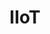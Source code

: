 ---
name: Industrial Internet of Things (IIoT)
title: IIoT
image: iiot.png
description: "The  Lightweight Machine 2 Machine (LwM2M) device management protocol (presentation and service layer) and the 5G 700MHz narrowband communications standard (data link and physical layer), in conjunction with TCP-IP, will provide macro-area wireless coverage and connect resource-constrained IIoT devices to cloud-services. The application domains for these specific technologies are wide-area infrastructures such as pipelines, water networks and the electric-grid."
permalink: /research/iiot/
projects:
 - name: xylem
   title: Evaluation of the LwM2M Protocol and 5G Networks Performance for wide-area Industrial Internet of Thing
   link: /projects/xylem 
layout: research
---